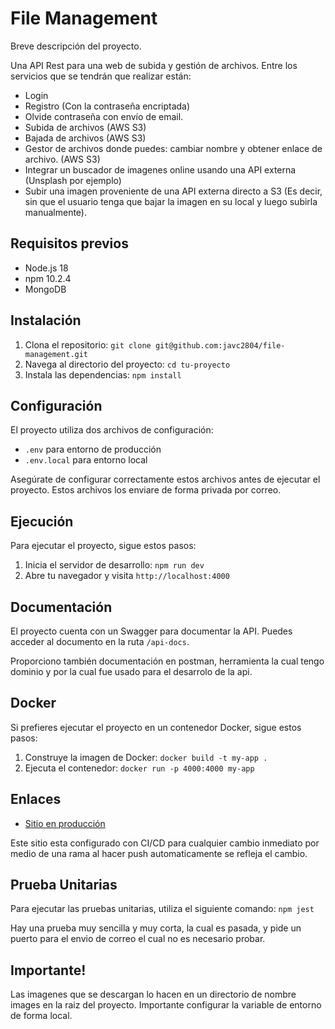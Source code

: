 # File Management

Breve descripción del proyecto.

Una API Rest para una web de subida y gestión de archivos.
Entre los servicios que se tendrán que realizar están:

- Login
- Registro (Con la contraseña encriptada)
- Olvide contraseña con envío de email.
- Subida de archivos (AWS S3)
- Bajada de archivos (AWS S3)
- Gestor de archivos donde puedes: cambiar nombre y obtener enlace de
  archivo. (AWS S3)
- Integrar un buscador de imagenes online usando una API externa
  (Unsplash por ejemplo)
- Subir una imagen proveniente de una API externa directo a S3 (Es
  decir, sin que el usuario tenga que bajar la imagen en su local y luego
  subirla manualmente).

## Requisitos previos

- Node.js 18
- npm 10.2.4
- MongoDB

## Instalación

1. Clona el repositorio: `git clone git@github.com:javc2804/file-management.git`
2. Navega al directorio del proyecto: `cd tu-proyecto`
3. Instala las dependencias: `npm install`

## Configuración

El proyecto utiliza dos archivos de configuración:

- `.env` para entorno de producción
- `.env.local` para entorno local

Asegúrate de configurar correctamente estos archivos antes de ejecutar el proyecto. Estos archivos los enviare de forma privada por correo.

## Ejecución

Para ejecutar el proyecto, sigue estos pasos:

1. Inicia el servidor de desarrollo: `npm run dev`
2. Abre tu navegador y visita `http://localhost:4000`

## Documentación

El proyecto cuenta con un Swagger para documentar la API. Puedes acceder al documento en la ruta `/api-docs`.

Proporciono también documentación en postman, herramienta la cual tengo dominio y por la cual fue usado para el desarrolo de la api.

## Docker

Si prefieres ejecutar el proyecto en un contenedor Docker, sigue estos pasos:

1. Construye la imagen de Docker: `docker build -t my-app .`
2. Ejecuta el contenedor: `docker run -p 4000:4000 my-app`

## Enlaces

- [Sitio en producción](https://file-management-v67d.onrender.com/)

Este sitio esta configurado con CI/CD para cualquier cambio inmediato por medio de una rama al hacer push automaticamente se refleja el cambio.

## Prueba Unitarias

Para ejecutar las pruebas unitarias, utiliza el siguiente comando: `npm jest`

Hay una prueba muy sencilla y muy corta, la cual es pasada, y pide un puerto para el envio de correo el cual no es necesario probar.

## Importante!

Las imagenes que se descargan lo hacen en un directorio de nombre images en la raiz del proyecto. Importante configurar la variable de entorno de forma local.
